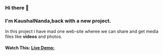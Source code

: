 ### Hi there 👋    
<h3>I'm KaushalNanda,back with a new project.</h3>

In this project i have mad one web-site wheree we can share and get media files like <b color="red">videos</b> and photos.

#### Watch This: [Live Demo:](https://pinterest-clone-mern.netlify.app/)
